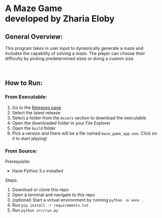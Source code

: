 # A Maze Game<br>developed by Zharia Eloby

## General Overview:
This program takes in user input to dynamically generate a maze and includes the capability of solving a maze. The player can choose their difficulty by picking predetermined sizes or doing a custom size.

<br>

## How to Run:
### From Executable:
1. Go to the [Releases page](https://github.com/zharia-eloby/maze_game/releases)
2. Select the latest release
3. Select a folder from the `Assets` section to download the executable
4. Open the downloaded folder in your File Explorer
5. Open the `build` folder
6. Pick a version and there will be a file named `maze_game_app.exe`. Click on it to start playing!

### From Source:
Prerequisite:
* Have Python 3.x installed

Steps:
1. Download or clone this repo
2. Open a terminal and navigate to this repo
3. (optional) Start a virtual environment by running `python -m venv .`
4. Run `pip install -r requirements.txt`
5. Run `python src/run.py`

<br>